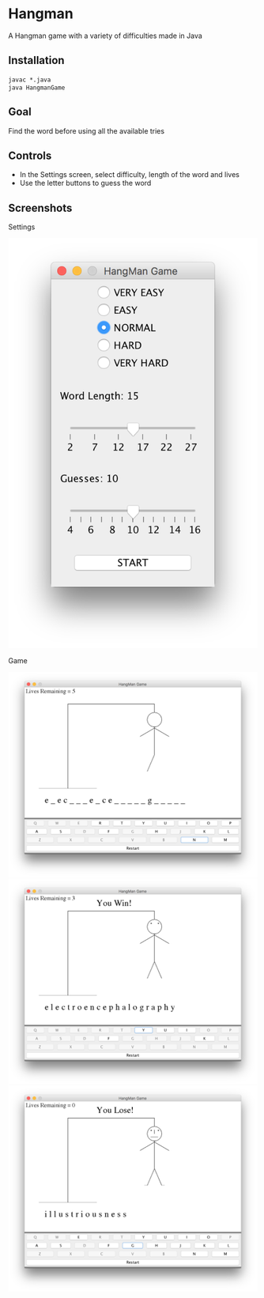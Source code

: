 # Hangman
A Hangman game with a variety of difficulties made in Java

## Installation 
```
javac *.java
java HangmanGame
```

## Goal
Find the word before using all the available tries

## Controls
- In the Settings screen, select difficulty, length of the word and lives
- Use the letter buttons to guess the word

## Screenshots
Settings

![settings](screenshots/settings.png)

Game

![in_progress](screenshots/in_progress.png)
![you_win](screenshots/you_win.png)
![you_lose](screenshots/you_lose.png)
